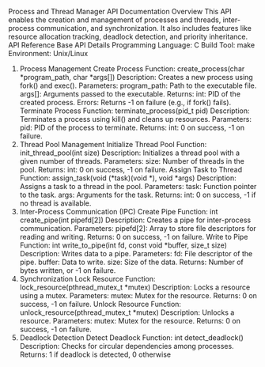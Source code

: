 Process and Thread Manager API Documentation
Overview
This API enables the creation and management of processes and threads, inter-process communication, and synchronization. It also includes features like resource allocation tracking, deadlock detection, and priority inheritance.
API Reference
Base API Details
Programming Language: C
Build Tool: make
Environment: Unix/Linux
1. Process Management
Create Process
Function: create_process(char *program_path, char *args[])
Description: Creates a new process using fork() and exec().
Parameters:
program_path: Path to the executable file.
args[]: Arguments passed to the executable.
Returns:
int: PID of the created process.
Errors:
Returns -1 on failure (e.g., if fork() fails).
Terminate Process
Function: terminate_process(pid_t pid)
Description: Terminates a process using kill() and cleans up resources.
Parameters:
pid: PID of the process to terminate.
Returns:
int: 0 on success, -1 on failure.
2. Thread Pool Management
Initialize Thread Pool
Function: init_thread_pool(int size)
Description: Initializes a thread pool with a given number of threads.
Parameters:
size: Number of threads in the pool.
Returns:
int: 0 on success, -1 on failure.
Assign Task to Thread
Function: assign_task(void (*task)(void *), void *args)
Description: Assigns a task to a thread in the pool.
Parameters:
task: Function pointer to the task.
args: Arguments for the task.
Returns:
int: 0 on success, -1 if no thread is available.
3. Inter-Process Communication (IPC)
Create Pipe
Function: int create_pipe(int pipefd[2])
Description: Creates a pipe for inter-process communication.
Parameters:
pipefd[2]: Array to store file descriptors for reading and writing.
Returns:
0 on success, -1 on failure.
Write to Pipe
Function: int write_to_pipe(int fd, const void *buffer, size_t size)
Description: Writes data to a pipe.
Parameters:
fd: File descriptor of the pipe.
buffer: Data to write.
size: Size of the data.
Returns:
Number of bytes written, or -1 on failure.
4. Synchronization
Lock Resource
Function: lock_resource(pthread_mutex_t *mutex)
Description: Locks a resource using a mutex.
Parameters:
mutex: Mutex for the resource.
Returns:
0 on success, -1 on failure.
Unlock Resource
Function: unlock_resource(pthread_mutex_t *mutex)
Description: Unlocks a resource.
Parameters:
mutex: Mutex for the resource.
Returns:
0 on success, -1 on failure.
5. Deadlock Detection
Detect Deadlock
Function: int detect_deadlock()
Description: Checks for circular dependencies among processes.
Returns:
1 if deadlock is detected, 0 otherwise
